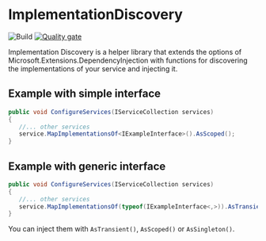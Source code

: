 # ImplementationDiscovery

![Build](https://github.com/cboiam/ImplementationDiscovery/workflows/Build/badge.svg?branch=main)
[![Quality gate](https://sonarcloud.io/api/project_badges/quality_gate?project=cboiam_ImplementationDiscovery)](https://sonarcloud.io/dashboard?id=cboiam_ImplementationDiscovery)

Implementation Discovery is a helper library that extends the options of Microsoft.Extensions.DependencyInjection with functions for discovering the implementations of your service and injecting it.

## Example with simple interface

```c#
public void ConfigureServices(IServiceCollection services)
{
   //... other services
   service.MapImplementationsOf<IExampleInterface>().AsScoped();
}
```

## Example with generic interface

```c#
public void ConfigureServices(IServiceCollection services)
{
   //... other services
   service.MapImplementationsOf(typeof(IExampleInterface<,>)).AsTransient();
}
```

You can inject them with `AsTransient()`, `AsScoped()` or `AsSingleton()`.
